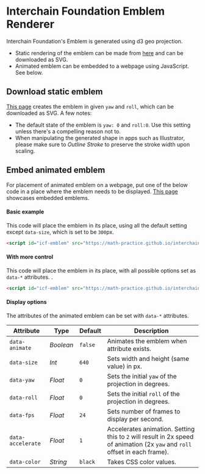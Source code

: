 # Interchain Foundation Emblem Renderer

Interchain Foundation's Emblem is generated using d3 geo projection. 
- Static rendering of the emblem can be made from [here](https://math-practice.github.io/interchain-emblem-renderer/) and can be downloaded as SVG.
- Animated emblem can be embedded to a webpage using JavaScript. See below.

## Download static emblem
[This page](https://math-practice.github.io/interchain-emblem-renderer/) creates the emblem in given `yaw` and `roll`, which can be downloaded as SVG. A few notes:
- The default state of the emblem is `yaw: 0` and `roll:0`. Use this setting unless there's a compelling reason not to.
- When manipulating the generated shape in apps such as Illustrator, please make sure to *Outline Stroke* to preserve the stroke width upon scaling.

## Embed animated emblem
For placement of animated emblem on a webpage, put one of the below code in a place where the emblem needs to be displayed. [This page](https://math-practice.github.io/interchain-emblem-renderer/demo.html) showcases embedded emblems.

#### Basic example
This code will place the emblem in its place, using all the default setting except `data-size`, which is set to be `300`px.
```html
<script id="icf-emblem" src="https://math-practice.github.io/interchain-emblem-renderer/render.js" data-animated data-size="300"></script>
```

#### With more control
This code will place the emblem in its place, with all possible options set as `data-*` attributes. .

```html
<script id="icf-emblem" src="https://math-practice.github.io/interchain-emblem-renderer/render.js" data-animated data-size="300" data-yaw="30" data-roll="60" data-fps="60" data-accelerate="2" data-color="red"></script>
```

#### Display options
The attributes of the animated emblem can be set with `data-*` attributes. 

| Attribute         | Type    | Default  | Description                                                                                                                 |
| ----------------- | ------- | ------------- | --------------------------------------------------------------------------------------------------------------------------- |
| `data-animate`    | _Boolean_ | `false`       | Animates the emblem when attribute exists.                                                                                  |
| `data-size`       | _Int_     | `640`         | Sets width and height (same value) in px.                                                                                   |
| `data-yaw`        | _Float_   | `0`           | Sets the initial `yaw` of the projection in degrees.                                                                                     |
| `data-roll`       | _Float_   | `0`           | Sets the initial `roll` of the projection in degrees.                                                                                   |
| `data-fps`        | _Float_   | `24`          | Sets number of frames to display per second.                                                                                |
| `data-accelerate` | _Float_   | `1`           | Accelerates animation. Setting this to `2` will result in 2x speed of animation (2x `yaw` and `roll` offset in each frame). |
| `data-color`      | _String_  | `black`       | Takes CSS color values.                                                                                                     |

